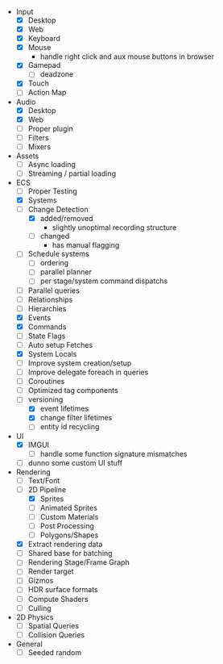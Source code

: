 - Input
	- [x] Desktop
	- [x] Web
	- [x] Keyboard
	- [x] Mouse
		- handle right click and aux mouse buttons in browser
	- [x] Gamepad
		- [ ] deadzone
	- [x] Touch
	- [ ] Action Map
- Audio
	- [x] Desktop
	- [x] Web
	- [ ] Proper plugin
	- [ ] Filters
	- [ ] Mixers
- Assets
	- [ ] Async loading
	- [ ] Streaming / partial loading
- ECS
	- [ ] Proper Testing
	- [x] Systems
	- [ ] Change Detection
		- [x] added/removed
			- slightly unoptimal recording structure
		- [ ] changed
			- has manual flagging
	- [ ] Schedule systems
		- [ ] ordering
		- [ ] parallel planner
		- [ ] per stage/system command dispatchs
	- [ ] Parallel queries
	- [ ] Relationships
	- [ ] Hierarchies
	- [x] Events
	- [x] Commands
	- [ ] State Flags
	- [ ] Auto setup Fetches
	- [x] System Locals
	- [ ] Improve system creation/setup
	- [ ] Improve delegate foreach in queries
	- [ ] Coroutines
	- [ ] Optimized tag components
	- [ ] versioning
		- [x] event lifetimes
		- [x] change filter lifetimes
		- [ ] entity id recycling
- UI
	- [x] IMGUI
		- [ ] handle some function signature mismatches
	- [ ] dunno some custom UI stuff
- Rendering
	- [ ] Text/Font
	- [ ] 2D Pipeline
		- [x] Sprites
		- [ ] Animated Sprites
		- [ ] Custom Materials
		- [ ] Post Processing
		- [ ] Polygons/Shapes
	- [x] Extract rendering data
	- [ ] Shared base for batching
	- [ ] Rendering Stage/Frame Graph
	- [ ] Render target
	- [ ] Gizmos
	- [ ] HDR surface formats
	- [ ] Compute Shaders
	- [ ] Culling
- 2D Physics
	- [ ] Spatial Queries
	- [ ] Collision Queries
- General
	- [ ] Seeded random